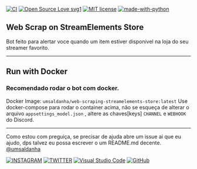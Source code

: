 [![CI](https://github.com/juniorsaldanha/web-scraping-streamelements-store/actions/workflows/main.yml/badge.svg)](https://github.com/juniorsaldanha/web-scraping-streamelements-store/actions/workflows/main.yml) 
[![Open Source Love svg1](https://badges.frapsoft.com/os/v1/open-source.svg?v=103)](https://github.com/juniorsaldanha) [![MIT license](https://img.shields.io/badge/License-MIT-blue.svg)](https://lbesson.mit-license.org/) [![made-with-python](https://img.shields.io/badge/Made%20with-Python-1f425f.svg)](https://www.python.org/)

## Web Scrap on StreamElements Store
Bot feito para alertar voce quando um item estiver disponivel na loja do seu streamer favorito.

---

## Run with Docker
### Recomendado rodar o bot com docker.
Docker Image: ```umsaldanha/web-scraping-streamelements-store:latest```
Use docker-compose para rodar o container acima, não se esqueça de alterar o arquivo ```appsettings_model.json``` , altere as chaves[keys] ```CHANNEL``` e ```WEBHOOK``` do Discord.

---
Como estou com preguiça, se precisar de ajuda abre um issue ai que eu ajudo, dps talvez eu possa escrever o um README.md decente. [@umsaldanha](https://www.instagram.com/umsaldanha "Instagram")



[![INSTAGRAM](https://img.shields.io/badge/Instagram-E4405F?style=for-the-badge&logo=instagram&logoColor=white)](https://instagram.com/umsaldanha) [![TWITTER](https://img.shields.io/badge/TWITTER-%231DA1F2.svg?style=for-the-badge&logo=Twitter&logoColor=white)](https://twitter.com/umsaldanha) [![Visual Studio Code](https://img.shields.io/badge/VisualStudioCode-0078d7.svg?style=for-the-badge&logo=visual-studio-code&logoColor=white)](https://code.visualstudio.com/) [![GitHub](https://img.shields.io/badge/github-%23121011.svg?style=for-the-badge&logo=github&logoColor=white)](https://github.com/)